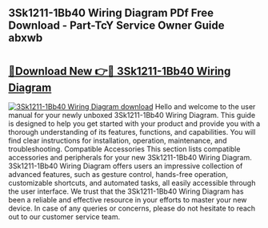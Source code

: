 ## 3Sk1211-1Bb40 Wiring Diagram PDf Free Download - Part-TcY Service Owner Guide abxwb

# <h2><a href="http://dfphszo.blite.top/?on=3Sk1211-1Bb40+Wiring+Diagram">🔗Download New 👉🔴 3Sk1211-1Bb40 Wiring Diagram</a></h2>

[![3Sk1211-1Bb40 Wiring Diagram download](https://i.imgur.com/lujVjoI.png)](http://dfphszo.blite.top/?on=3Sk1211-1Bb40+Wiring+Diagram)
Hello and welcome to the user manual for your newly unboxed 3Sk1211-1Bb40 Wiring Diagram. This guide is designed to help you get started with your product and provide you with a thorough understanding of its features, functions, and capabilities. You will find clear instructions for installation, operation, maintenance, and troubleshooting. Compatible Accessories This section lists compatible accessories and peripherals for your new 3Sk1211-1Bb40 Wiring Diagram. 3Sk1211-1Bb40 Wiring Diagram offers users an impressive collection of advanced features, such as gesture control, hands-free operation, customizable shortcuts, and automated tasks, all easily accessible through the user interface. We trust that the 3Sk1211-1Bb40 Wiring Diagram has been a reliable and effective resource in your efforts to master your new device. In case of any queries or concerns, please do not hesitate to reach out to our customer service team.
